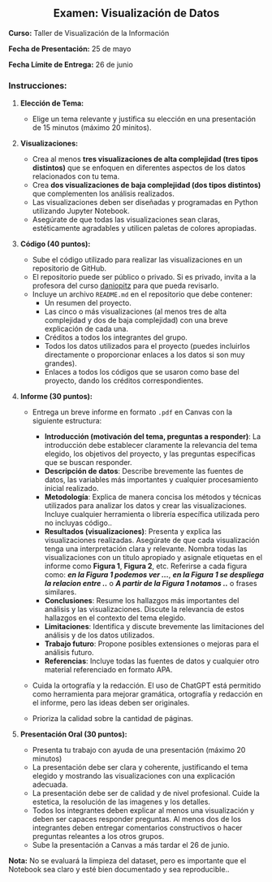 ## <div align="center">Examen: Visualización de Datos</div>

**Curso:** Taller de Visualización de la Información

**Fecha de Presentación:** 25 de mayo

**Fecha Límite de Entrega:** 26 de junio

### Instrucciones:

1. **Elección de Tema:**
   - Elige un tema relevante y justifica su elección en una presentación de 15 minutos (máximo 20 minitos).
   
2. **Visualizaciones:**
   - Crea al menos **tres visualizaciones de alta complejidad (tres tipos distintos)** que se enfoquen en diferentes aspectos de los datos relacionados con tu tema.
   - Crea **dos visualizaciones de baja complejidad (dos tipos distintos)** que complementen los análisis realizados.
   - Las visualizaciones deben ser diseñadas y programadas en Python utilizando Jupyter Notebook.
   - Asegúrate de que todas las visualizaciones sean claras, estéticamente agradables y utilicen paletas de colores apropiadas.

3. **Código (40 puntos):**
   - Sube el código utilizado para realizar las visualizaciones en un repositorio de GitHub.
   - El repositorio puede ser público o privado. Si es privado, invita a la profesora del curso [daniopitz](https://github.com/daniopitz/) para que pueda revisarlo.
   - Incluye un archivo `README.md` en el repositorio que debe contener:
     - Un resumen del proyecto.
     - Las cinco o más visualizaciones (al menos tres de alta complejidad y dos de baja complejidad) con una breve explicación de cada una.
     - Créditos a todos los integrantes del grupo.
     - Todos los datos utilizados para el proyecto (puedes incluirlos directamente o proporcionar enlaces a los datos si son muy grandes).
     - Enlaces a todos los códigos que se usaron como base del proyecto, dando los créditos correspondientes.

4. **Informe (30 puntos):**
   - Entrega un breve informe en formato `.pdf` en Canvas con la siguiente estructura:
   
     - **Introducción (motivación del tema, preguntas a responder)**: La introducción debe establecer claramente la relevancia del tema elegido, los objetivos del proyecto, y las preguntas específicas que se buscan responder. 
     - **Descripción de datos**: Describe brevemente las fuentes de datos, las variables más importantes y cualquier procesamiento inicial realizado.
     - **Metodología**: Explica de manera concisa los métodos y técnicas utilizados para analizar los datos y crear las visualizaciones. Incluye cualquier herramienta o librería específica utilizada pero no incluyas código..
     - **Resultados (visualizaciones)**: Presenta y explica las visualizaciones realizadas. Asegúrate de que cada visualización tenga una interpretación clara y relevante. Nombra todas las visualizaciones con un titulo apropiado y asignale etiquetas en el informe como **Figura 1**, **Figura 2**, etc. Referirse a cada figura como: ***en la Figura 1 podemos ver ...***, ***en la Figura 1 se despliega la relacion entre ..*** o ***A partir de la Figura 1 notamos ..*** o frases similares.
     - **Conclusiones**: Resume los hallazgos más importantes del análisis y las visualizaciones. Discute la relevancia de estos hallazgos en el contexto del tema elegido.
     - **Limitaciones**: Identifica y discute brevemente las limitaciones del análisis y de los datos utilizados.
     - **Trabajo futuro**: Propone posibles extensiones o mejoras para el análisis futuro.
     - **Referencias**: Incluye todas las fuentes de datos y cualquier otro material referenciado en formato APA.
   - Cuida la ortografía y la redacción. El uso de ChatGPT está permitido como herramienta para mejorar gramática, ortografía y redacción en el informe, pero las ideas deben ser originales.
   - Prioriza la calidad sobre la cantidad de páginas.

5. **Presentación Oral (30 puntos):**
 	- Presenta tu trabajo con ayuda de una presentación (máximo 20 minutos)
   - La presentación debe ser clara y coherente, justificando el tema elegido y mostrando las visualizaciones con una explicación adecuada.
   - La presentación debe ser de calidad y de nivel profesional. Cuide la estetica, la resolución de las imagenes y los detalles.
   - Todos los integrantes deben explicar al menos una visualización y deben ser capaces responder preguntas. Al menos dos de los integrantes deben entregar comentarios constructivos o hacer preguntas releantes a los otros grupos.
   - Sube la presentación a Canvas a más tardar el 26 de junio.

**Nota:** No se evaluará la limpieza del dataset, pero es importante que el Notebook sea claro y esté bien documentado y sea reproducible..
